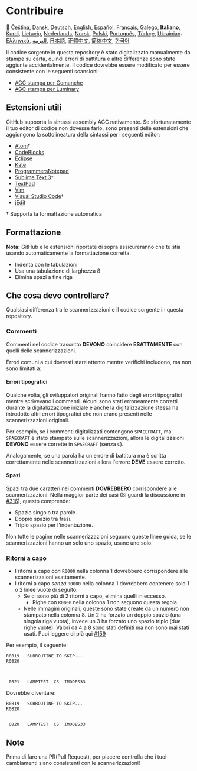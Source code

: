 # Contribuire

🎌
[Čeština][CZ],
[Dansk][DA],
[Deutsch][DE],
[English][EN],
[Español][ES],
[Français][FR],
[Galego][GL],
**Italiano**,
[Kurdi][KU],
[Lietuvių][LT],
[Nederlands][NL],
[Norsk][NO],
[Polski][PL],
[Português][PT_BR],
[Türkçe][TR],
[Ukrainian][UA]،
[Ελληνικά][GR],
[العربية][AR],
[日本語][JA],
[正體中文][ZH_TW],
[简体中文][ZH_CN],
[한국어][KO_KR]

[AR]:CONTRIBUTING.ar.md
[CZ]:CONTRIBUTING.cz.md
[DA]:CONTRIBUTING.da.md
[DE]:CONTRIBUTING.de.md
[EN]:CONTRIBUTING.md
[ES]:CONTRIBUTING.es.md
[FR]:CONTRIBUTING.fr.md
[GL]:CONTRIBUTING.gl.md
[GR]:CONTRIBUTING.gr.md
[IT]:CONTRIBUTING.it.md
[JA]:CONTRIBUTING.ja.md
[KO_KR]:CONTRIBUTING.ko_kr.md
[KU]:CONTRIBUTING.ku.md
[LT]:CONTRIBUTING.lt.md
[NL]:CONTRIBUTING.nl.md
[NO]:CONTRIBUTING.no.md
[PL]:CONTRIBUTING.pl.md
[PT_BR]:CONTRIBUTING.pt_br.md
[TR]:CONTRIBUTING.tr.md
[UA]:CONTRIBUTING.ua.md
[ZH_CN]:CONTRIBUTING.zh_cn.md
[ZH_TW]:CONTRIBUTING.zh_tw.md

Il codice sorgente in questa repository è stato digitalizzato manualmente da stampe su carta, quindi errori di battitura e altre differenze sono state aggiunte accidentalmente. Il codice dovrebbe essere modificato per essere consistente con le seguenti scansioni:

- [AGC stampa per Comanche][8]
- [AGC stampa per Luminary][9]

## Estensioni utili

GitHub supporta la sintassi assembly AGC nativamente. Se sfortunatamente il tuo editor di codice non dovesse farlo, sono presenti delle estensioni che aggiungono la sottolineatura della sintassi per i seguenti editor:

- [Atom][Atom]†
- [CodeBlocks][CodeBlocks]
- [Eclipse][Eclipse]
- [Kate][Kate]
- [ProgrammersNotepad][ProgrammersNotepad]
- [Sublime Text 3][Sublime Text]†
- [TextPad][TextPad]
- [Vim][Vim]
- [Visual Studio Code][VisualStudioCode]†
- [jEdit][jEdit]

† Supporta la formattazione automatica

[Atom]:https://github.com/Alhadis/language-agc
[CodeBlocks]:https://github.com/virtualagc/virtualagc/tree/master/Contributed/SyntaxHighlight/CodeBlocks
[Eclipse]:https://github.com/virtualagc/virtualagc/tree/master/Contributed/SyntaxHighlight/Eclipse
[Kate]:https://github.com/virtualagc/virtualagc/tree/master/Contributed/SyntaxHighlight/Kate
[ProgrammersNotepad]:https://github.com/virtualagc/virtualagc/tree/master/Contributed/SyntaxHighlight/ProgrammersNotepad
[Sublime Text]:https://github.com/jimlawton/AGC-Assembly
[TextPad]:https://github.com/virtualagc/virtualagc/tree/master/Contributed/SyntaxHighlight/TextPad
[Vim]:https://github.com/wsdjeg/vim-assembly
[VisualStudioCode]:https://github.com/wopian/agc-assembly
[jEdit]:https://github.com/virtualagc/virtualagc/tree/master/Contributed/SyntaxHighlight/jEdit

## Formattazione

**Nota:** GitHub e le estensioni riportate di sopra assicureranno che tu stia usando automaticamente la formattazione corretta.

- Indenta con le tabulazioni
- Usa una tabulazione di larghezza 8
- Elimina spazi a fine riga

## Che cosa devo controllare?

Qualsiasi differenza tra le scannerizzazioni e il codice sorgente in questa repository.

### Commenti

Commenti nel codice trascritto **DEVONO** coincidere **ESATTAMENTE** con quelli delle scannerizzazioni.

Errori comuni a cui dovresti stare attento mentre verifichi includono, ma non sono limitati a:

#### Errori tipografici

Qualche volta, gli sviluppatori originali hanno fatto degli errori tipografici mentre scrivevano i commenti. Alcuni sono stati erroneamente corretti durante la digitalizzazione iniziale e anche la digitalizzazione stessa ha introdotto altri errori tipografici che non erano presenti nelle scannerizzazioni originali.

Per esempio, se i commenti digitalizzati contengono `SPACEFRAFT`, ma `SPAECRAFT` è stato stampato sulle scannerizzazioni, allora le digitalizzaioni **DEVONO** essere corrette in `SPAECRAFT` (senza `C`).

Analogamente, se una parola ha un errore di battitura ma è scritta correttamente nelle scannerizzazioni allora l'errore **DEVE** essere corretto.

#### Spazi

Spazi tra due caratteri nei commenti **DOVREBBERO** corrispondere alle scannerizzazioni. Nella maggior parte dei casi (Si guardi la discussione in [#316][10]), questo comprende:

- Spazio singolo tra parole.
- Doppio spazio tra frasi.
- Triplo spazio per l'indentazione.

Non tutte le pagine nelle scannerizzazioni seguono queste linee guida, se le scannerizzazioni hanno un solo uno spazio, usane uno solo.

### Ritorni a capo

- I ritorni a capo *con* `R0000` nella colonna 1 dovrebbero corrispondere alle scannerizzaioni esattamente.
- I ritorni a capo *senza* `R0000` nella colonna 1 dovrebbero contenere solo 1 o 2 linee vuote di seguito.
  - Se ci sono più di 2 ritorni a capo, elimina quelli in eccesso.
    - Righe con `R0000` nella colonna 1 non seguono questa regola.
  - Nelle immagini originali, queste sono state create da un numero non stampato nella colonna 8. Un 2 ha forzato un doppio spazio (una singola riga vuota), invece un 3 ha forzato uno spazio triplo (due righe vuote). Valori da 4 a 8 sono
  stati definiti ma non sono mai stati usati. Puoi leggere di più qui [#159][7]

Per esempio, il seguente:

```plain
R0819   SUBROUTINE TO SKIP...
R0820



 0821   LAMPTEST  CS  IMODES33
```

Dovrebbe diventare:

```plain
R0819   SUBROUTINE TO SKIP...
R0820


 0820   LAMPTEST  CS  IMODES33
```

## Note

Prima di fare una PR(Pull Request), per piacere controlla che i tuoi cambiamenti siano consistenti con le scannerizzazioni!

[0]:https://github.com/chrislgarry/Apollo-11/pull/new/master
[1]:http://www.ibiblio.org/apollo/ScansForConversion/Luminary099/
[2]:http://www.ibiblio.org/apollo/ScansForConversion/Comanche055/
[6]:https://github.com/wopian/agc-assembly#user-settings
[7]:https://github.com/chrislgarry/Apollo-11/issues/159
[8]:http://www.ibiblio.org/apollo/ScansForConversion/Comanche055/
[9]:http://www.ibiblio.org/apollo/ScansForConversion/Luminary099/
[10]:https://github.com/chrislgarry/Apollo-11/pull/316#pullrequestreview-102892741
